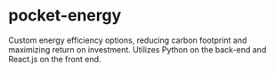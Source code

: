 # pocket-energy
Custom energy efficiency options, reducing carbon footprint and maximizing return on investment. Utilizes Python on the back-end and React.js on the front end.
